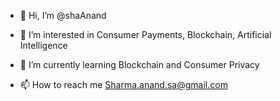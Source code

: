 - 👋 Hi, I’m @shaAnand
- 👀 I’m interested in Consumer Payments, Blockchain, Artificial Intelligence  
- 🌱 I’m currently learning Blockchain and Consumer Privacy 

- 📫 How to reach me Sharma.anand.sa@gmail.com

<!---
shaAnand/shaAnand is a ✨ special ✨ repository because its `README.md` (this file) appears on your GitHub profile.
You can click the Preview link to take a look at your changes.
- 💞️ I’m looking to collaborate on .
--->
